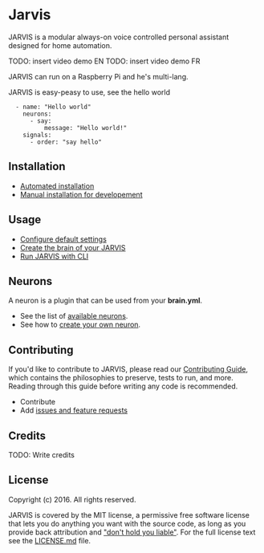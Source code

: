 # Jarvis

JARVIS is a modular always-on voice controlled personal assistant designed for home automation.

TODO: insert video demo EN
TODO: insert video demo FR

JARVIS can run on a Raspberry Pi and he's multi-lang.

JARVIS is easy-peasy to use, see the hello world
```
  - name: "Hello world"
    neurons:      
      - say:
          message: "Hello world!"
    signals:
      - order: "say hello"
```


## Installation

- [Automated installation](Docs/automated_install.md)
- [Manual installation for developement](Docs/dev_env_install.md)

## Usage

- [Configure default settings](Docs/settings.md)
- [Create the brain of your JARVIS](Docs/brain.md)
- [Run JARVIS with CLI](Docs/jarvis_cli.md)

## Neurons

A neuron is a plugin that can be used from your **brain.yml**. 

- See the list of [available neurons](Docs/neurons.md).
- See how to [create your own neuron](Docs/contributing.md).


## Contributing

If you'd like to contribute to JARVIS, please read our [Contributing Guide](Docs/contributing.md), which contains the philosophies to preserve, tests to run, and more. 
Reading through this guide before writing any code is recommended.

- Contribute
- Add [issues and feature requests](../../issues)

## Credits

TODO: Write credits

## License

Copyright (c) 2016. All rights reserved.

JARVIS is covered by the MIT license, a permissive free software license that lets you do anything you want with the source code, 
as long as you provide back attribution and ["don't hold you liable"](http://choosealicense.com/). For the full license text see the [LICENSE.md](LICENSE.md) file.